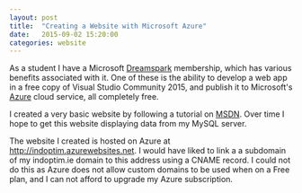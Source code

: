 ```yaml
---
layout: post
title:  "Creating a Website with Microsoft Azure"
date:   2015-09-02 15:20:00
categories: website
---
```

As a student I have a Microsoft [Dreamspark](https://www.dreamspark.com/) membership, which has various benefits associated with it. One of these is the ability to develop a web app in a free copy of Visual Studio Community 2015, and publish it to Microsoft's [Azure](https://azure.microsoft.com/en-us/) cloud service, all completely free.

I created a very basic website by following a tutorial on [MSDN](http://blogs.msdn.com/b/microsoft_student_developer_blog/archive/2015/07/20/welcome-to-visual-studio-2015-with-azure.aspx). Over time I hope to get this website displaying data from my MySQL server.

The website I created is hosted on Azure at http://indoptim.azurewebsites.net. I would have liked to link a a subdomain of my indoptim.ie domain to this address using a CNAME record. I could not do this as Azure does not allow custom domains to be used when on a Free plan, and I can not afford to upgrade my Azure subscription.

[jekyll]:      http://jekyllrb.com
[jekyll-gh]:   https://github.com/jekyll/jekyll
[jekyll-help]: https://github.com/jekyll/jekyll-help
